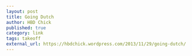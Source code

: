 ```yaml
---
layout: post
title: Going Dutch
author: HBD Chick
published: true
category: link
tags: takeoff
external_url: https://hbdchick.wordpress.com/2013/11/29/going-dutch/
---
```

